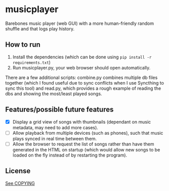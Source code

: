 # musicplayer
Barebones music player (web GUI) with a more human-friendly random shuffle and that logs play history.

## How to run
1. Install the dependencies (which can be done using `pip install -r requirements.txt`)
2. Run musicplayer.py, your web browser should open automatically.

There are a few additional scripts: combine.py combines multiple db files together (which I found useful due to sync conflicts when I use Syncthing to sync this tool) and read.py, which provides a rough example of reading the dbs and showing the most/least played songs.

## Features/possible future features
- [x] Display a grid view of songs with thumbnails (dependant on music metadata, may need to add more cases).
- [ ] Allow playback from multiple devices (such as phones), such that music plays synced in real time between them.
- [ ] Allow the browser to request the list of songs rather than have them generated in the HTML on startup (which would allow new songs to be loaded on the fly instead of by restarting the program).

## License
[See COPYING](COPYING)